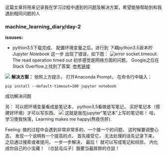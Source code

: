 这篇文章将用来记录我在学习过程中遇到的问题及解决方案，希望能够帮助到和我遇到相同问题的人

###  machine_learning_diary/day-2
**issuses:**
- python3.5下载完成、 配置环境变量之后，进行到 *下载python3.5版本的 Jupyter Notebook* 这一步 出现了错误，如下图：
![error](https://img-blog.csdnimg.cn/20190114230700536.png?x-oss-process=image/watermark,type_ZmFuZ3poZW5naGVpdGk,shadow_10,text_aHR0cHM6Ly9ibG9nLmNzZG4ubmV0L1FpbnFpblRheWxvcg==,size_16,color_FFFFFF,t_70)
socket.timeout: The read operation timed out
初步感觉是网络方面的问题， Google之后在Stack Overflow上找到了答案.
[参考链接](https://stackoverflow.com/questions/43298872/how-to-solve-readtimeouterror-httpsconnectionpoolhost-pypi-python-org-port)

![](https://img-blog.csdnimg.cn/20190114230931722.png?x-oss-process=image/watermark,type_ZmFuZ3poZW5naGVpdGk,shadow_10,text_aHR0cHM6Ly9ibG9nLmNzZG4ubmV0L1FpbnFpblRheWxvcg==,size_16,color_FFFFFF,t_70)
**解决方案：**
依照上方提示， 打开Anaconda Prompt， 在命令行中输入：
```
pip install --default-timeout=100 jupyter notebook
```
成功解决问题

另： 可以把环境变量看成是笔记本， python3.5看做是写笔记， 买好笔记本（搭建好环境）才可以写东西。
![](https://img-blog.csdnimg.cn/20190114231609638.png?x-oss-process=image/watermark,type_ZmFuZ3poZW5naGVpdGk,shadow_10,text_aHR0cHM6Ly9ibG9nLmNzZG4ubmV0L1FpbnFpblRheWxvcg==,size_16,color_FFFFFF,t_70)
这就是我在jupyter“笔记本”上写的笔记啦！ 哈，学习使我快落，Learning makes me happy(熬夜伤肝).

Feeling: 做的过程中会遇到非常非常多的、一个接一个的问题， 这时候要调整心态， 发现一个说明有一个提高的点， 首先接受它， 无法处理的话先记录下来， 之后通过搜索或者提问， 一步一步解决， 最后！ 就可以写成笔记和经验， 内化成你自己的小宝藏！ （仓鼠屯瓜子）我要当最胖胖的仓鼠！
